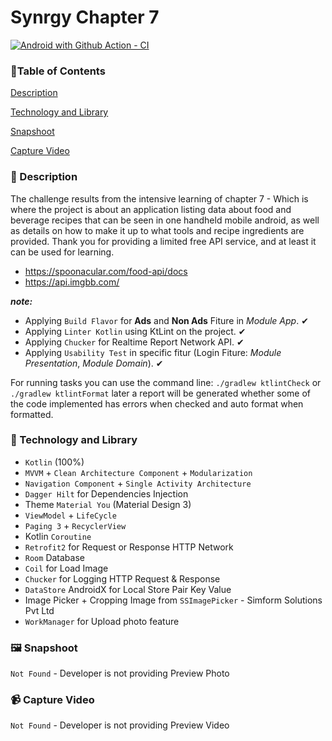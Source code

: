 # Synrgy Chapter 7

[![Android with Github Action - CI](https://github.com/anantyan/SynrgyChapter8/actions/workflows/ci.yaml/badge.svg?branch=main)](https://github.com/anantyan/SynrgyChapter8/actions/workflows/ci.yaml)

### 🚩Table of Contents

[Description](https://github.com/anantyan/SynrgyChapter7#-description)

[Technology and Library](https://github.com/anantyan/SynrgyChapter7#-technology-and-library)

[Snapshoot](https://github.com/anantyan/SynrgyChapter7#%EF%B8%8F-snapshoot)

[Capture Video](https://github.com/anantyan/SynrgyChapter7#-capture-video)

### 📌 Description

The challenge results from the intensive learning of chapter 7 - Which is where the project is about an application listing data about food and beverage recipes that can be seen in one handheld mobile android, as well as details on how to make it up to what tools and recipe ingredients are provided. Thank you for providing a limited free API service, and at least it can be used for learning.
- https://spoonacular.com/food-api/docs
- https://api.imgbb.com/

***note:*** 

- Applying `Build Flavor` for **Ads** and **Non Ads** Fiture in _Module App_. ✔
- Applying `Linter Kotlin` using KtLint on the project. ✔
- Applying `Chucker` for Realtime Report Network API. ✔
- Applying `Usability Test` in specific fitur (Login Fiture: _Module Presentation_, _Module Domain_). ✔

For running tasks you can use the command line: `./gradlew ktlintCheck` or `./gradlew ktlintFormat` later a report will be generated whether some of the code implemented has errors when checked and auto format when formatted.

### 👣 Technology and Library

- `Kotlin` (100%)
- `MVVM` + `Clean Architecture Component` + `Modularization`
- `Navigation Component` + `Single Activity Architecture`
- `Dagger Hilt` for Dependencies Injection
- Theme `Material You` (Material Design 3)
- `ViewModel` + `LifeCycle`
- `Paging 3` + `RecyclerView`
- Kotlin `Coroutine`
- `Retrofit2` for Request or Response HTTP Network
- `Room` Database
- `Coil` for Load Image
- `Chucker` for Logging HTTP Request & Response
- `DataStore` AndroidX for Local Store Pair Key Value
- Image Picker + Cropping Image from `SSImagePicker` - Simform Solutions Pvt Ltd
- `WorkManager` for Upload photo feature

### 🖼️ Snapshoot

`Not Found` - Developer is not providing Preview Photo

### 📹 Capture Video

`Not Found` - Developer is not providing Preview Video
